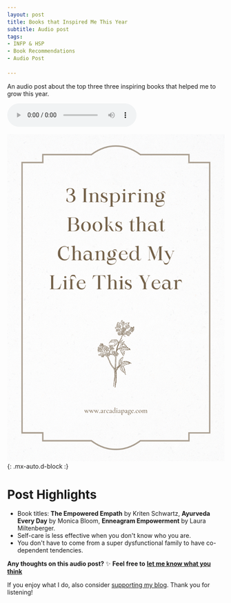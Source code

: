 ```yaml
---
layout: post
title: Books that Inspired Me This Year
subtitle: Audio post
tags:
- INFP & HSP
- Book Recommendations
- Audio Post

---
```

An audio post about the top three three inspiring books that helped me to grow this year.

<audio controls> <source src="/uploads/three-books-that-inspired-me-this-year.mp3" type="audio/mpeg">
Your browser does not support the audio element.
</audio>

![](/uploads/three-inspiring-books-that-changed-my-life-this-year.png){: .mx-auto.d-block :}

# Post Highlights

* Book titles: **The Empowered Empath** by Kriten Schwartz, **Ayurveda Every Day** by Monica Bloom, **Enneagram Empowerment** by Laura Miltenberger.
* Self-care is less effective when you don't know who you are.
* You don't have to come from a super dysfunctional family to have co-dependent tendencies.

**Any thoughts on this audio post?** ✨ **Feel free to** [**let me know what you think**](https://arcadiapage.com/aboutme/)

If you enjoy what I do, also consider [supporting my blog](https://www.buymeacoffee.com/arcadiapage). Thank you for listening!